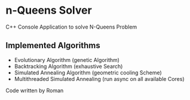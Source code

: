 # n-Queens Solver

C++ Console Application to solve N-Queens Problem

## Implemented Algorithms
  - Evolutionary Algorithm (genetic Algorithm)
  - Backtracking Algorithm (exhaustive Search)
  - Simulated Annealing Algorithm (geometric cooling Scheme)
  - Multithreaded Simulated Annealing (run async on all available Cores)


Code written by Roman